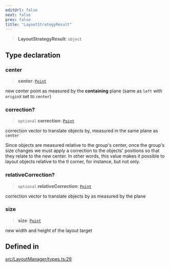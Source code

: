 ```yaml
---
editUrl: false
next: false
prev: false
title: "LayoutStrategyResult"
---
```


> **LayoutStrategyResult**: `object`

## Type declaration

### center

> **center**: [`Point`](/api/classes/point/)

new center point as measured by the **containing** plane (same as `left` with `originX` set to `center`)

### correction?

> `optional` **correction**: [`Point`](/api/classes/point/)

correction vector to translate objects by, measured in the same plane as `center`

Since objects are measured relative to the group's center, once the group's size changes we must apply a correction to
the objects' positions so that they relate to the new center.
In other words, this value makes it possible to layout objects relative to the tl corner, for instance, but not only.

### relativeCorrection?

> `optional` **relativeCorrection**: [`Point`](/api/classes/point/)

correction vector to translate objects by as measured by the plane

### size

> **size**: [`Point`](/api/classes/point/)

new width and height of the layout target

## Defined in

[src/LayoutManager/types.ts:28](https://github.com/fabricjs/fabric.js/blob/v6.0.0-rc4/src/LayoutManager/types.ts#L28)
